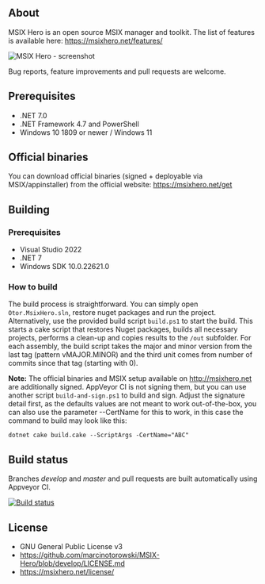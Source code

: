 ## About

MSIX Hero is an open source MSIX manager and toolkit. The list of features is available here: https://msixhero.net/features/

![MSIX Hero - screenshot](https://github.com/marcinotorowski/MSIX-Hero/blob/develop/screenshot.png?raw=true)

Bug reports, feature improvements and pull requests are welcome.

## Prerequisites
* .NET 7.0
* .NET Framework 4.7 and PowerShell
* Windows 10 1809 or newer / Windows 11

## Official binaries ###
You can download official binaries (signed + deployable via MSIX/appinstaller) from the official website: https://msixhero.net/get

## Building
### Prerequisites
* Visual Studio 2022
* .NET 7
* Windows SDK 10.0.22621.0

### How to build
The build process is straightforward. You can simply open `Otor.MsixHero.sln`, restore nuget packages and run the project. Alternatively, use the provided build script `build.ps1` to start the build. This starts a cake script that restores Nuget packages, builds all necessary projects, performs a clean-up and copies results to the `/out` subfolder. For each assembly, the build script takes the major and minor version from the last tag (pattern vMAJOR.MINOR) and the third unit comes from number of commits since that tag (starting with 0).

**Note:** The official binaries and MSIX setup available on http://msixhero.net are additionally signed. AppVeyor CI is not signing them, but you can use another script `build-and-sign.ps1` to build and sign. Adjust the signature detail first, as the defaults values are not meant to work out-of-the-box, you can also use the parameter --CertName for this to work, in this case the command to build may look like this:

    dotnet cake build.cake --ScriptArgs -CertName="ABC"

## Build status ##
Branches *develop* and *master* and pull requests are built automatically using Appveyor CI.

[![Build status](https://ci.appveyor.com/api/projects/status/ukp54g7jnwa3g177?svg=true)](https://ci.appveyor.com/project/marcinotorowski/msix-hero-bj0mu)

## License ##
* GNU General Public License v3
* https://github.com/marcinotorowski/MSIX-Hero/blob/develop/LICENSE.md
* https://msixhero.net/license/
